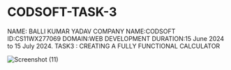 # CODSOFT-TASK-3
NAME: BALLI KUMAR YADAV
COMPANY NAME:CODSOFT
ID:CS11WX277069
DOMAIN:WEB DEVELOPMENT
DURATION:15 June 2024 to 15 July 2024.
TASK3 : CREATING A FULLY FUNCTIONAL CALCULATOR

![Screenshot (11)](https://github.com/user-attachments/assets/25c4500f-2912-4a58-aa15-2aa17f20bbc2)
